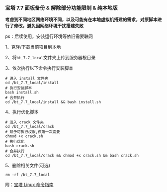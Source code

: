 ### 宝塔 7.7 面板备份 &amp; 解除部分功能限制 & 纯本地版

**考虑到不同地区网络环境不同，以及可能有在本地虚拟机搭建的需求，对原脚本进行了修改，避免因网络环境干扰搭建失败**

ps：后续使用，安装运行环境等依旧需要联网

1、克隆/下载当前项目到本地

2、将`bt_7.7_local`文件夹上传到服务器根目录

3、依次执行以下命令执行安装脚本

```shell
# 进入 install 文件夹
cd /bt_7.7_local/install
# 执行安装脚本
bash install.sh
# 合并执行
cd /bt_7.7_local/install && bash install.sh
```

4、执行优化脚本

```shell
# 进入 crack 文件夹
cd /bt_7.7_local/crack
# 赋予可执行权限,仅第一次需要
chmod +x crack.sh
# 执行优化
bash crack.sh
# 合并执行
cd /bt_7.7_local/crack && chmod +x crack.sh && bash crack.sh
```

5、删除相关文件(可选)

```shell
rm -rf /bt_7.7_local
```

附：[宝塔 Linux 命令指南](https://www.bt.cn/new/btcode.html)
